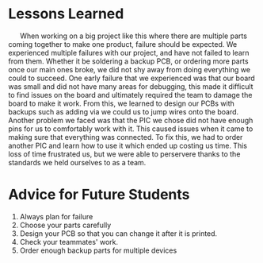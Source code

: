 # Lessons Learned
&nbsp;&nbsp;&nbsp;&nbsp;&nbsp;&nbsp;When working on a big project like this where there are multiple parts coming together to make one product, failure should be expected. We experienced multiple failures with our project, and have not failed to learn from them. Whether it be soldering a backup PCB, or ordering more parts once our main ones broke, we did not shy away from doing everything we could to succeed. One early failure that we experienced was that our board was small and did not have many areas for debugging, this made it difficult to find issues on the board and ultimately required the team to damage the board to make it work. From this, we learned to design our PCBs with backups such as adding via we could us to jump wires onto the board. Another problem we faced was that the PIC we chose did not have enough pins for us to comfortably work with it. This caused issues when it came to making sure that everything was connected. To fix this, we had to order another PIC and learn how to use it which ended up costing us time. This loss of time frustrated us, but we were able to perservere thanks to the standards we held ourselves to as a team.

# Advice for Future Students
1. Always plan for failure 
2. Choose your parts carefully
3. Design your PCB so that you can change it after it is printed.
4. Check your teammates' work. 
5. Order enough backup parts for multiple devices
